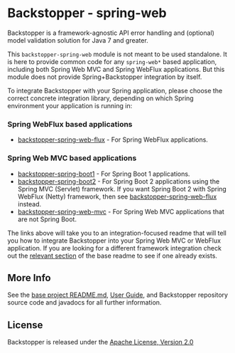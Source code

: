 # Backstopper - spring-web

Backstopper is a framework-agnostic API error handling and (optional) model validation solution for Java 7 and greater.

This `backstopper-spring-web` module is not meant to be used standalone. It is here to provide common code for any
`spring-web*` based application, including both Spring Web MVC and Spring WebFlux applications. But this module
does not provide Spring+Backstopper integration by itself.

To integrate Backstopper with your Spring application, please choose the correct concrete integration library,
depending on which Spring environment your application is running in:

### Spring WebFlux based applications

* [backstopper-spring-web-flux](../backstopper-spring-web-flux) - For Spring WebFlux applications.

### Spring Web MVC based applications

* [backstopper-spring-boot1](../backstopper-spring-boot1) - For Spring Boot 1 applications.
* [backstopper-spring-boot2](../backstopper-spring-boot2) - For Spring Boot 2 applications using the Spring MVC 
(Servlet) framework. If you want Spring Boot 2 with Spring WebFlux (Netty) framework, then see 
[backstopper-spring-web-flux](../backstopper-spring-web-flux) instead. 
* [backstopper-spring-web-mvc](../backstopper-spring-web-mvc) - For Spring Web MVC applications that are not
Spring Boot.

The links above will take you to an integration-focused readme that will tell you how to integrate Backstopper into
your Spring Web MVC or WebFlux application. If you are looking for a different framework integration check out the 
[relevant section](../README.md#framework_modules) of the base readme to see if one already exists.
 
## More Info

See the [base project README.md](../README.md), [User Guide](../USER_GUIDE.md), and Backstopper repository source 
code and javadocs for all further information.

## License

Backstopper is released under the [Apache License, Version 2.0](http://www.apache.org/licenses/LICENSE-2.0)
